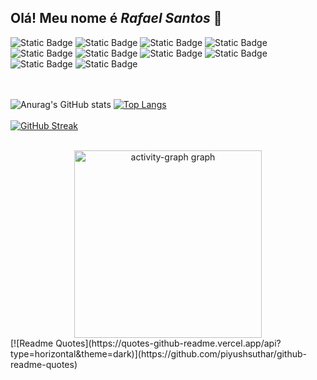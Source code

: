## Olá! Meu nome é *Rafael Santos* 👋
<!--Tecnologias-->
![Static Badge](https://img.shields.io/badge/JAVASCRIPT-social?style=for-the-badge&logo=javascript&logoColor=fff&color=0D1117)
![Static Badge](https://img.shields.io/badge/HTML-social?style=for-the-badge&logo=html5&logoColor=fff&color=0D1117)
![Static Badge](https://img.shields.io/badge/CSS-social?style=for-the-badge&logo=css&logoColor=fff&color=0D1117)
![Static Badge](https://img.shields.io/badge/REACT-social?style=for-the-badge&logo=react&logoColor=fff&color=0D1117)
![Static Badge](https://img.shields.io/badge/GIT-social?style=for-the-badge&logo=git&logoColor=fff&color=0D1117)
![Static Badge](https://img.shields.io/badge/GITHUB-social?style=for-the-badge&logo=github&logoColor=fff&color=0D1117)
![Static Badge](https://img.shields.io/badge/BOOTSTRAP-social?style=for-the-badge&logo=bootstrap&logoColor=fff&color=0D1117)
![Static Badge](https://img.shields.io/badge/TAILWIND.CSS-social?style=for-the-badge&logo=tailwindcss&logoColor=fff&color=0D1117)
![Static Badge](https://img.shields.io/badge/NODE.JS-social?style=for-the-badge&logo=nodedotjs&logoColor=fff&color=0D1117)
![Static Badge](https://img.shields.io/badge/MYSQL-social?style=for-the-badge&logo=mysql&logoColor=fff&color=0D1117)

<!--GitStats-->
<br><br>
![Anurag's GitHub stats](https://github-readme-stats.vercel.app/api?username=RafsplayDev&hide=stars,prs,issues,contribs&show_icons=true&icon_color=FF9C00&bg_color=0d1117&title_color=fff8f8&text_color=90908e&locale=pt-br&hide_border=true&hide_rank=true&line_height=47)
[![Top Langs](https://github-readme-stats.vercel.app/api/top-langs/?username=RafsplayDev&card_width=400&layout=compact&bg_color=0d1117&title_color=fff8f8&text_color=90908e&locale=pt-br&hide_border=true)](https://github.com/anuraghazra/github-readme-stats)
<br><br>
[![GitHub Streak](https://nirzak-streak-stats.vercel.app?user=RafsplayDev&theme=transparent&hide_border=true&locale=pt_BR&card_width=900&background=0D1117&ring=FF9C00&fire=EB5454&sideNums=FF9C00&stroke=FFF8F8&currStreakNum=EB5454&currStreakLabel=FFF8F8&dates=90908E&sideLabels=FFF8F8)](https://git.io/streak-stats)
<br><br>
<div align="center">
  <img src="https://github-readme-activity-graph.vercel.app/graph?username=RafsplayDev&radius=16&theme=redical&area=true&order=5&hide_border=true&hide_title=false&point=ff9c00&bg_color=0D1117&color=ffffff&line=ff9c00&area_color=ff9c00&custom_title=Gr%C3%A1fico%20de%20contribui%C3%A7%C3%B5es" height="300" alt="activity-graph graph"  />
</div>
[![Readme Quotes](https://quotes-github-readme.vercel.app/api?type=horizontal&theme=dark)](https://github.com/piyushsuthar/github-readme-quotes)



<!--
**RafsplayDev/RafsplayDev** is a ✨ _special_ ✨ repository because its `README.md` (this file) appears on your GitHub profile.

Here are some ideas to get you started:

- 🔭 I’m currently working on ...
- 🌱 I’m currently learning ...
- 👯 I’m looking to collaborate on ...
- 🤔 I’m looking for help with ...
- 💬 Ask me about ...
- 📫 How to reach me: ...
- 😄 Pronouns: ...
- ⚡ Fun fact: ...
-->
